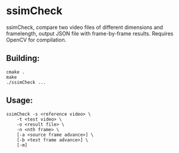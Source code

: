 # ssimCheck
ssimCheck, compare two video files of different dimensions and framelength, output JSON file with frame-by-frame results.
Requires OpenCV for compilation.

## Building:
```
cmake .
make
./ssimCheck ...
```

## Usage:
```
ssimCheck -s <reference video> \
	-t <test video> \
	-o <result file> \
	-n <nth frame> \
	[-a <source frame advance>] \
	[-b <test frame advance>] \
	[-m]
```
